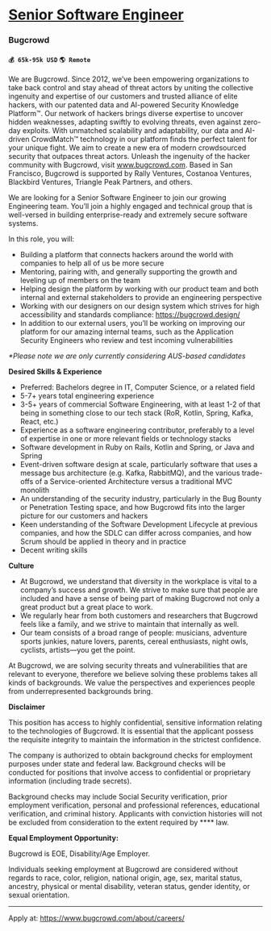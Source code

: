 # [Senior Software Engineer](https://www.remotewlb.com/apply/senior-software-engineer-41933)  
### Bugcrowd  
#### `💰 65k-95k USD` `🌎 Remote`  

We are Bugcrowd. Since 2012, we’ve been empowering organizations to take back control and stay ahead of threat actors by uniting the collective ingenuity and expertise of our customers and trusted alliance of elite hackers, with our patented data and AI-powered Security Knowledge Platform™. Our network of hackers brings diverse expertise to uncover hidden weaknesses, adapting swiftly to evolving threats, even against zero-day exploits. With unmatched scalability and adaptability, our data and AI-driven CrowdMatch™ technology in our platform finds the perfect talent for your unique fight. We aim to create a new era of modern crowdsourced security that outpaces threat actors. Unleash the ingenuity of the hacker community with Bugcrowd, visit www.bugcrowd.com. Based in San Francisco, Bugcrowd is supported by Rally Ventures, Costanoa Ventures, Blackbird Ventures, Triangle Peak Partners, and others.

We are looking for a Senior Software Engineer to join our growing Engineering team. You’ll join a highly engaged and technical group that is well-versed in building enterprise-ready and extremely secure software systems.

In this role, you will:

  * Building a platform that connects hackers around the world with companies to help all of us be more secure
  * Mentoring, pairing with, and generally supporting the growth and leveling up of members on the team
  * Helping design the platform by working with our product team and both internal and external stakeholders to provide an engineering perspective
  * Working with our designers on our design system which strives for high accessibility and standards compliance: https://bugcrowd.design/ 
  * In addition to our external users, you’ll be working on improving our platform for our amazing internal teams, such as the Application Security Engineers who review and test incoming vulnerabilities

_*Please note we are only currently considering AUS-based candidates_

**Desired Skills & Experience**

  * Preferred: Bachelors degree in IT, Computer Science, or a related field
  * 5-7+ years total engineering experience
  * 3-5+ years of commercial Software Engineering, with at least 1-2 of that being in something close to our tech stack (RoR, Kotlin, Spring, Kafka, React, etc.)
  * Experience as a software engineering contributor, preferably to a level of expertise in one or more relevant fields or technology stacks
  * Software development in Ruby on Rails, Kotlin and Spring, or Java and Spring
  * Event-driven software design at scale, particularly software that uses a message bus architecture (e.g. Kafka, RabbitMQ), and the various trade-offs of a Service-oriented Architecture versus a traditional MVC monolith
  * An understanding of the security industry, particularly in the Bug Bounty or Penetration Testing space, and how Bugcrowd fits into the larger picture for our customers and hackers
  * Keen understanding of the Software Development Lifecycle at previous companies, and how the SDLC can differ across companies, and how Scrum should be applied in theory and in practice
  * Decent writing skills

**Culture**

  * At Bugcrowd, we understand that diversity in the workplace is vital to a company’s success and growth. We strive to make sure that people are included and have a sense of being part of making Bugcrowd not only a great product but a great place to work.
  * We regularly hear from both customers and researchers that Bugcrowd feels like a family, and we strive to maintain that internally as well.
  * Our team consists of a broad range of people: musicians, adventure sports junkies, nature lovers, parents, cereal enthusiasts, night owls, cyclists, artists—you get the point.

At Bugcrowd, we are solving security threats and vulnerabilities that are relevant to everyone, therefore we believe solving these problems takes all kinds of backgrounds. We value the perspectives and experiences people from underrepresented backgrounds bring.

**Disclaimer**

This position has access to highly confidential, sensitive information relating to the technologies of Bugcrowd. It is essential that the applicant possess the requisite integrity to maintain the information in the strictest confidence.

The company is authorized to obtain background checks for employment purposes under state and federal law. Background checks will be conducted for positions that involve access to confidential or proprietary information (including trade secrets).

Background checks may include Social Security verification, prior employment verification, personal and professional references, educational verification, and criminal history. Applicants with conviction histories will not be excluded from consideration to the extent required by **** law.

  

**Equal Employment Opportunity:**

Bugcrowd is EOE, Disability/Age Employer.

  

Individuals seeking employment at Bugcrowd are considered without regards to race, color, religion, national origin, age, sex, marital status, ancestry, physical or mental disability, veteran status, gender identity, or sexual orientation.  
  
---  
  
  
Apply at: https://www.bugcrowd.com/about/careers/

